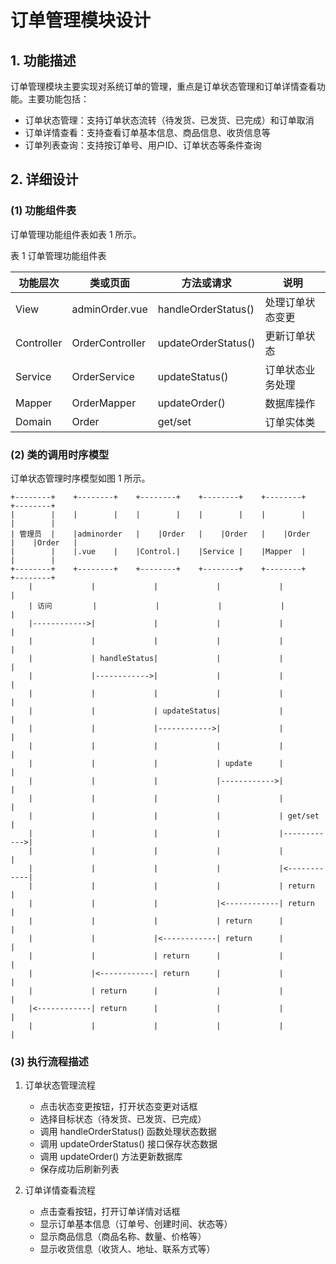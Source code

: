 # 订单管理模块设计

## 1. 功能描述

订单管理模块主要实现对系统订单的管理，重点是订单状态管理和订单详情查看功能。主要功能包括：

- 订单状态管理：支持订单状态流转（待发货、已发货、已完成）和订单取消
- 订单详情查看：支持查看订单基本信息、商品信息、收货信息等
- 订单列表查询：支持按订单号、用户ID、订单状态等条件查询

## 2. 详细设计

### (1) 功能组件表

订单管理功能组件表如表 1 所示。

表 1 订单管理功能组件表

| 功能层次 | 类或页面 | 方法或请求 | 说明 |
| --- | --- | --- | --- |
| View | adminOrder.vue | handleOrderStatus() | 处理订单状态变更 |
| Controller | OrderController | updateOrderStatus() | 更新订单状态 |
| Service | OrderService | updateStatus() | 订单状态业务处理 |
| Mapper | OrderMapper | updateOrder() | 数据库操作 |
| Domain | Order | get/set | 订单实体类 |

### (2) 类的调用时序模型

订单状态管理时序模型如图 1 所示。

```
+--------+    +--------+    +--------+    +--------+    +--------+    +--------+
|        |    |        |    |        |    |        |    |        |    |        |
| 管理员  |    |adminorder   |    |Order   |    |Order   |    |Order   |    |Order   |
|        |    |.vue    |    |Control.|    |Service |    |Mapper  |    |        |
+--------+    +--------+    +--------+    +--------+    +--------+    +--------+
    |             |             |             |             |             |
    | 访问         |             |             |             |             |
    |------------>|             |             |             |             |
    |             |             |             |             |             |
    |             | handleStatus|             |             |             |
    |             |------------>|             |             |             |
    |             |             |             |             |             |
    |             |             | updateStatus|             |             |
    |             |             |------------>|             |             |
    |             |             |             |             |             |
    |             |             |             | update      |             |
    |             |             |             |------------>|             |
    |             |             |             |             |             |
    |             |             |             |             | get/set     |
    |             |             |             |             |------------>|
    |             |             |             |             |             |
    |             |             |             |             |<------------|
    |             |             |             |             | return      |
    |             |             |             |<------------| return      |
    |             |             |             | return      |             |
    |             |             |<------------| return      |             |
    |             |             | return      |             |             |
    |             |<------------| return      |             |             |
    |             | return      |             |             |             |
    |<------------| return      |             |             |             |
    |             |             |             |             |             |
```

### (3) 执行流程描述

1. 订单状态管理流程
   - 点击状态变更按钮，打开状态变更对话框
   - 选择目标状态（待发货、已发货、已完成）
   - 调用 handleOrderStatus() 函数处理状态数据
   - 调用 updateOrderStatus() 接口保存状态数据
   - 调用 updateOrder() 方法更新数据库
   - 保存成功后刷新列表

2. 订单详情查看流程
   - 点击查看按钮，打开订单详情对话框
   - 显示订单基本信息（订单号、创建时间、状态等）
   - 显示商品信息（商品名称、数量、价格等）
   - 显示收货信息（收货人、地址、联系方式等）